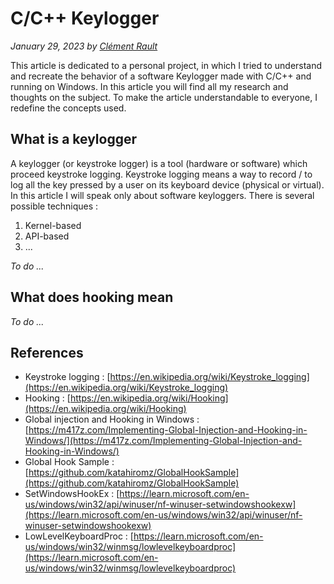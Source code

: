 # C/C++ Keylogger

_January 29, 2023 by [Clément Rault](https://dig2root.github.io)_

This article is dedicated to a personal project, in which I tried to understand and recreate the behavior of a software 
Keylogger made with C/C++ and running on Windows. In this article you will find all my research and thoughts on the 
subject. To make the article understandable to everyone, I redefine the concepts used.

## What is a keylogger

A keylogger (or keystroke logger) is a tool (hardware or software) which proceed keystroke logging. Keystroke logging
means a way to record / to log all the key pressed by a user on its keyboard device (physical or virtual).
In this article I will speak only about software keyloggers. There is several possible techniques :

1. Kernel-based
2. API-based
3. ...

_To do ..._

## What does hooking mean

_To do ..._

## References

- Keystroke logging : [https://en.wikipedia.org/wiki/Keystroke_logging](https://en.wikipedia.org/wiki/Keystroke_logging)
- Hooking : [https://en.wikipedia.org/wiki/Hooking](https://en.wikipedia.org/wiki/Hooking)
- Global injection and Hooking in Windows : [https://m417z.com/Implementing-Global-Injection-and-Hooking-in-Windows/](https://m417z.com/Implementing-Global-Injection-and-Hooking-in-Windows/)
- Global Hook Sample : [https://github.com/katahiromz/GlobalHookSample](https://github.com/katahiromz/GlobalHookSample)
- SetWindowsHookEx : [https://learn.microsoft.com/en-us/windows/win32/api/winuser/nf-winuser-setwindowshookexw](https://learn.microsoft.com/en-us/windows/win32/api/winuser/nf-winuser-setwindowshookexw)
- LowLevelKeyboardProc : [https://learn.microsoft.com/en-us/windows/win32/winmsg/lowlevelkeyboardproc](https://learn.microsoft.com/en-us/windows/win32/winmsg/lowlevelkeyboardproc)